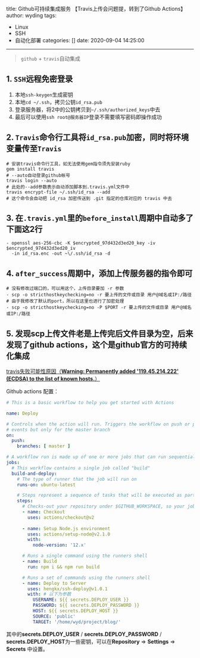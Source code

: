 title: Github可持续集成服务 【Travis上传会问题提，转到了Github Actions】
author: wyding
tags:
  - Linux
  - SSH
  - 自动化部署
categories: []
date: 2020-09-04 14:25:00
---
> `github` + `travis`自动集成

<!-- more -->

## 1. `SSH`远程免密登录

1. 本地`ssh-keygen`生成密钥
2. 本地`cd ~/.ssh`，拷贝公钥`id_rsa.pub`
3. 登录服务器，将2中的公钥拷贝到`~/.ssh/authorized_keys`中去
4. 最后可以使用`ssh root@服务器IP`登录不需要填写密码即操作成功

## 2. `Travis`命令行工具将`id_rsa.pub`加密，同时将环境变量传至`Travis`

```shell
# 安装travis命令行工具，如无法使用gem指令须先安装ruby
gem install travis
# --auto自动登录github帐号
travis login --auto
# 此处的--add参数表示自动添加脚本到.travis.yml文件中
travis encrypt-file ~/.ssh/id_rsa --add
# 这个命令会自动把 id_rsa 加密传送到 .git 指定的仓库对应的 travis 中去
```

## 3. 在`.travis.yml`里的`before_install`周期中自动多了下面这2行

```shell
- openssl aes-256-cbc -K $encrypted_97d432d3ed20_key -iv $encrypted_97d432d3ed20_iv
  -in id_rsa.enc -out ~\/.ssh/id_rsa -d
```

## 4. `after_success`周期中，添加上传服务器的指令即可

```shell
# 没有修改过端口的，可以用这个，上传目录要加 -r 参数
- scp -o stricthostkeychecking=no -r 要上传的文件或目录 用户@域名或IP:/路径
# 由于我修改了默认的port，所以在这里也进行了加密处理
- scp -o stricthostkeychecking=no -P $PORT -r 要上传的文件或目录 用户@域名或IP:/路径
```

## 5. 发现scp上传文件老是上传完后文件目录为空，后来发现了github actions，这个是github官方的可持续化集成


[travis失败可能性原因（**Warning: Permanently added '119.45.214.222' (ECDSA) to the list of known hosts.**）](https://stackoverflow.com/questions/58422338/travis-ci-only-uploads-empty-files-from-the-build-script)

Github actions 配置：
```yml
# This is a basic workflow to help you get started with Actions

name: Deploy

# Controls when the action will run. Triggers the workflow on push or pull request
# events but only for the master branch
on:
  push:
    branches: [ master ]

# A workflow run is made up of one or more jobs that can run sequentially or in parallel
jobs:
  # This workflow contains a single job called "build"
  build-and-deploy:
    # The type of runner that the job will run on
    runs-on: ubuntu-latest

    # Steps represent a sequence of tasks that will be executed as part of the job
    steps:
      # Checks-out your repository under $GITHUB_WORKSPACE, so your job can access it
      - name: Checkout
        uses: actions/checkout@v2
      
      - name: Setup Node.js environment
        uses: actions/setup-node@v2.1.0
        with:
          node-version: '12.x'

      # Runs a single command using the runners shell
      - name: Build
        run: npm i && npm run build

      # Runs a set of commands using the runners shell
      - name: Deploy to Server
        uses: hengkx/ssh-deploy@v1.0.1
        with: # 以下为参数
          USERNAME: ${{ secrets.DEPLOY_USER }} 
          PASSWORD: ${{ secrets.DEPLOY_PASSWORD }}
          HOST: ${{ secrets.DEPLOY_HOST }}
          SOURCE: 'public'
          TARGET: '/home/wyd/project/blog/'
```

其中的**secrets.DEPLOY_USER** / **secrets.DEPLOY_PASSWORD** / **secrets.DEPLOY_HOST**为一些密钥，可以在**Repository** => **Settings** => **Secrets** 中设置。